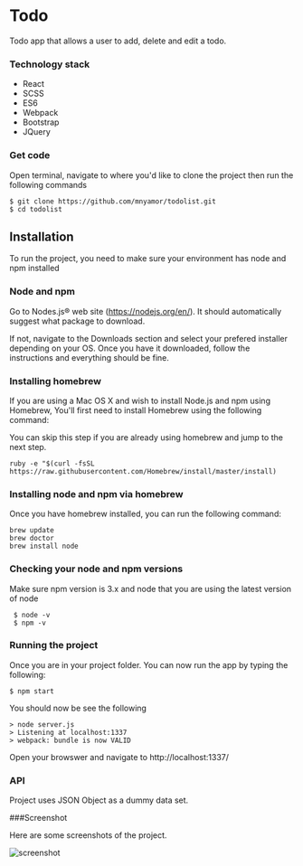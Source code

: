 # Todo

Todo app that allows a user to add, delete and edit a todo.

### Technology stack

* React
* SCSS
* ES6
* Webpack
* Bootstrap
* JQuery

### Get code

Open terminal, navigate to where you'd like to clone the project then run the following commands
    
    $ git clone https://github.com/mnyamor/todolist.git
    $ cd todolist


## Installation

To run the project, you need to make sure your environment has node and npm installed

### Node and npm

Go to Nodes.js® web site (https://nodejs.org/en/). It should automatically suggest what package to download.

If not, navigate to the Downloads section and select your prefered installer depending on your OS. Once you have it downloaded, follow the instructions and everything should be fine.

### Installing homebrew

If you are using a Mac OS X and wish to install Node.js and npm using Homebrew, You'll first need to install Homebrew using the following command: 

You can skip this step if you are already using homebrew and jump to the next step.

    ruby -e "$(curl -fsSL https://raw.githubusercontent.com/Homebrew/install/master/install)

### Installing node and npm via homebrew

Once you have homebrew installed, you can run the following command:
    
    brew update
    brew doctor
    brew install node

### Checking your node and npm versions

Make sure npm version is 3.x and node that you are using the latest version of node

     $ node -v
     $ npm -v

### Running the project

Once you are in your project folder. You can now run the app by typing the following:

    $ npm start

You should now be see the following
    
    > node server.js
    > Listening at localhost:1337    
    > webpack: bundle is now VALID

Open your browswer and navigate to http://localhost:1337/

### API

Project uses JSON Object as a dummy data set.

###Screenshot

Here are some screenshots of the project.

![screenshot](http://i.imgur.com/Lzacj8F.png)
